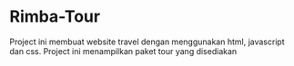 # Rimba-Tour
Project ini membuat website travel dengan menggunakan html, javascript dan css. Project ini menampilkan paket tour yang disediakan 
